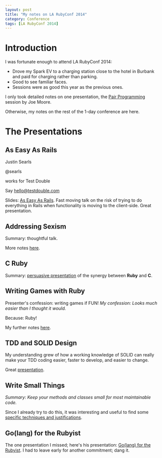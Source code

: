 ```yaml
---
layout: post
title: "My notes on LA RubyConf 2014"
category: Conference
tags: [LA RubyConf 2014]
---
```


# Introduction

I was fortunate enough to attend LA RubyConf 2014:

* Drove my Spark EV to a charging station close to the hotel in Burbank and paid for charging rather than parking.
* Good to see familiar faces.
* Sessions were as good this year as the previous ones.

I only took detailed notes on one presentation, the
[Pair Programming](/presentation/2014/02/09/la-rubyconf-pair-programming/) session by Joe Moore.

Otherwise, my notes on the rest of the 1-day conference are here.

<!-- more -->

# The Presentations

## As Easy As Rails

Justin Searls

@searls

works for Test Double

Say hello@testdouble.com

Slides: [As Easy As Rails](https://speakerdeck.com/searls/as-easy-as-rails).
Fast moving talk on the risk of trying to do
everything in Rails when functionality is moving to the client-side.  Great presentation.

## Addressing Sexism

Summary: thoughtful talk.

More notes [here](/presentation/2014/02/09/la-rubyconf-addressing-sexism/).

## C Ruby

Summary: [persuasive presentation](/presentation/2014/02/09/la-rubyconf-c-ruby/)
of the synergy between **Ruby** and **C**.

## Writing Games with Ruby

Presenter's confession: writing games if FUN!  *My confession: Looks much easier than I thought it would.*

Because: Ruby!

My further notes [here](/presentation/2014/02/09/la-rubyconf-writing-games-with-ruby/).

## TDD and SOLID Design

My understanding grew of how a working knowledge of SOLID can really make your TDD coding easier, faster to develop,
and easier to change.

Great [presentation](/presentation/2014/02/09/la-rubyconf-tdd-and-solid-design/).


## Write Small Things

*Summary: Keep your methods and classes small for most maintainable code.*

Since I already try to do this,
it was interesting and useful to find some
[specific techniques and justifications](/presentation/2014/02/09/la-rubyconf-write-small-things/).

## Go(lang) for the Rubyist

The one presentation I missed; here's his presentation: [Go(lang) for the Rubyist](http://www.slideshare.net/markykang/golang-for-the-rubyist?utm_content=buffer5f0c8&utm_medium=social&utm_source=twitter.com&utm_campaign=buffer).  I had to leave early for another commitment; dang it.
